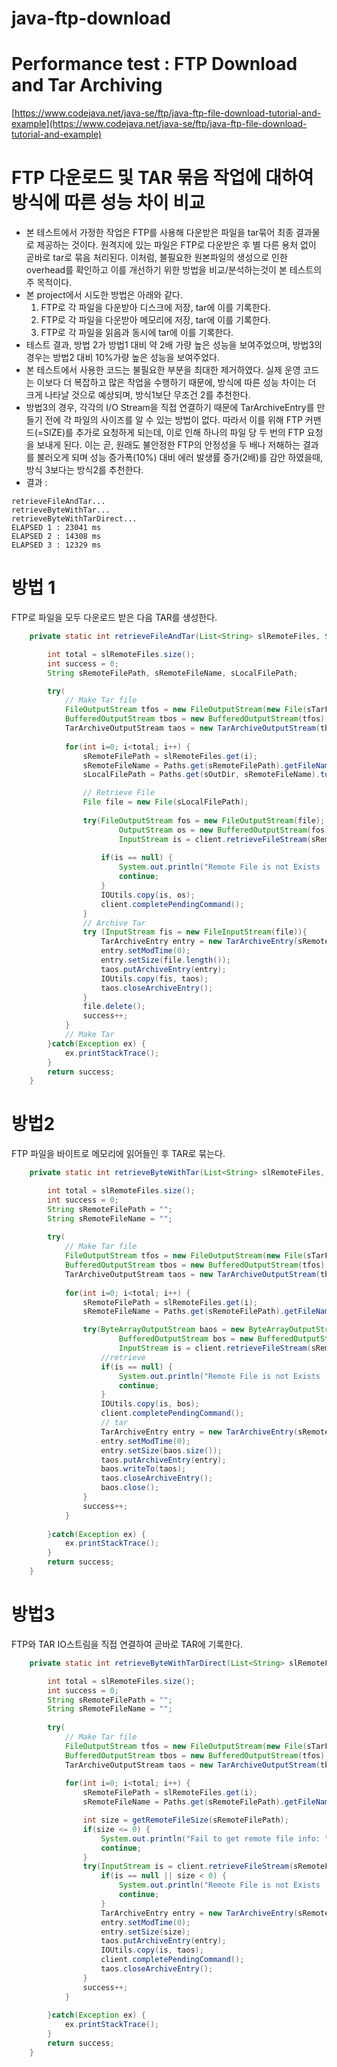 # java-ftp-download
# Performance test : FTP Download and Tar Archiving

[https://www.codejava.net/java-se/ftp/java-ftp-file-download-tutorial-and-example](https://www.codejava.net/java-se/ftp/java-ftp-file-download-tutorial-and-example)

# FTP 다운로드 및 TAR 묶음 작업에 대하여 방식에 따른 성능 차이 비교

- 본 테스트에서 가정한 작업은 FTP를 사용해 다운받은 파일을 tar묶어 최종 결과물로 제공하는 것이다. 원격지에 있는 파일은 FTP로 다운받은 후 별 다른 용처 없이 곧바로 tar로 묶음 처리된다. 이처럼, 불필요한 원본파일의 생성으로 인한 overhead를 확인하고 이를 개선하기 위한 방법을 비교/분석하는것이 본 테스트의 주 목적이다.
- 본 project에서 시도한 방법은 아래와 같다.
    1. FTP로 각 파일을 다운받아 디스크에 저장, tar에 이를 기록한다.
    2. FTP로 각 파일을 다운받아 메모리에 저장, tar에 이를 기록한다.
    3. FTP로 각 파일을 읽음과 동시에 tar에 이를 기록한다.
- 테스트 결과, 방법 2가 방법1 대비 약 2배 가량 높은 성능을 보여주었으며, 방법3의 경우는 방법2 대비 10%가량 높은 성능을 보여주었다.
- 본 테스트에서 사용한 코드는 불필요한 부분을 최대한 제거하였다. 실제 운영 코드는 이보다 더 복잡하고 많은 작업을 수행하기 때문에, 방식에 따른 성능 차이는 더 크게 나타날 것으로 예상되며, 방식1보단 무조건 2를 추천한다.
- 방법3의 경우, 각각의 I/O Stream을 직접 연결하기 때문에 TarArchiveEntry를 만들기 전에 각 파일의 사이즈를 알 수 있는 방법이 없다. 따라서 이를 위해 FTP 커맨드(=SIZE)를 추가로 요청하게 되는데, 이로 인해 하나의 파일 당 두 번의 FTP 요청을 보내게 된다. 이는 곧, 원래도 불안정한 FTP의 안정성을 두 배나 저해하는 결과를 불러오게 되며 성능 증가폭(10%) 대비 에러 발생률 증가(2배)를 감안 하였을때, 방식 3보다는 방식2를 추천한다.
- 결과 :
```
retrieveFileAndTar...
retrieveByteWithTar...
retrieveByteWithTarDirect...
ELAPSED 1 : 23041 ms
ELAPSED 2 : 14308 ms
ELAPSED 3 : 12329 ms
```

# 방법 1

FTP로 파일을 모두 다운로드 받은 다음 TAR를 생성한다.

```java
	private static int retrieveFileAndTar(List<String> slRemoteFiles, String sOutDir, String sTarFilePath) {

		int total = slRemoteFiles.size();
		int success = 0;
		String sRemoteFilePath, sRemoteFileName, sLocalFilePath;

		try(
			// Make Tar file
            FileOutputStream tfos = new FileOutputStream(new File(sTarFilePath));
            BufferedOutputStream tbos = new BufferedOutputStream(tfos);
            TarArchiveOutputStream taos = new TarArchiveOutputStream(tbos)){
			
			for(int i=0; i<total; i++) {
				sRemoteFilePath = slRemoteFiles.get(i);
				sRemoteFileName = Paths.get(sRemoteFilePath).getFileName().toString();
				sLocalFilePath = Paths.get(sOutDir, sRemoteFileName).toString();

				// Retrieve File
		        File file = new File(sLocalFilePath);
				
				try(FileOutputStream fos = new FileOutputStream(file);
						OutputStream os = new BufferedOutputStream(fos);
						InputStream is = client.retrieveFileStream(sRemoteFilePath)){
					
					if(is == null) {
						System.out.println("Remote File is not Exists : " + sRemoteFilePath);
						continue;
					}
			        IOUtils.copy(is, os);
			        client.completePendingCommand();
				}
				// Archive Tar
				try (InputStream fis = new FileInputStream(file)){
	                TarArchiveEntry entry = new TarArchiveEntry(sRemoteFileName);
	                entry.setModTime(0);
	                entry.setSize(file.length());
	                taos.putArchiveEntry(entry);
	                IOUtils.copy(fis, taos);
	                taos.closeArchiveEntry();
				}
				file.delete();
				success++;
			}
			// Make Tar
		}catch(Exception ex) {
			ex.printStackTrace();
		}
        return success;
	}
```

# 방법2

FTP 파일을 바이트로 메모리에 읽어들인 후 TAR로 묶는다.

```java
	private static int retrieveByteWithTar(List<String> slRemoteFiles, String sTarFilePath) {

		int total = slRemoteFiles.size();
		int success = 0;
		String sRemoteFilePath = "";
		String sRemoteFileName = "";
		
		try(
			// Make Tar file
            FileOutputStream tfos = new FileOutputStream(new File(sTarFilePath));
            BufferedOutputStream tbos = new BufferedOutputStream(tfos);
            TarArchiveOutputStream taos = new TarArchiveOutputStream(tbos)){
            
			for(int i=0; i<total; i++) {
				sRemoteFilePath = slRemoteFiles.get(i);
				sRemoteFileName = Paths.get(sRemoteFilePath).getFileName().toString();

				try(ByteArrayOutputStream baos = new ByteArrayOutputStream();
						BufferedOutputStream bos = new BufferedOutputStream(baos);
						InputStream is = client.retrieveFileStream(sRemoteFilePath)){
					//retrieve
					if(is == null) {
						System.out.println("Remote File is not Exists : " + sRemoteFilePath);
						continue;
					}
			        IOUtils.copy(is, bos);
			        client.completePendingCommand();
			        // tar
	                TarArchiveEntry entry = new TarArchiveEntry(sRemoteFileName);
	                entry.setModTime(0);
	                entry.setSize(baos.size());
	                taos.putArchiveEntry(entry);
	                baos.writeTo(taos);
	                taos.closeArchiveEntry();
	                baos.close();
				}
				success++;
			}
			
		}catch(Exception ex) {
			ex.printStackTrace();
		}
        return success;
	}
```

# 방법3

FTP와 TAR IO스트림을 직접 연결하여 곧바로 TAR에 기록한다.

```java
	private static int retrieveByteWithTarDirect(List<String> slRemoteFiles, String sTarFilePath) {

		int total = slRemoteFiles.size();
		int success = 0;
		String sRemoteFilePath = "";
		String sRemoteFileName = "";
		
		try(
			// Make Tar file
            FileOutputStream tfos = new FileOutputStream(new File(sTarFilePath));
            BufferedOutputStream tbos = new BufferedOutputStream(tfos);
            TarArchiveOutputStream taos = new TarArchiveOutputStream(tbos)){
            
			for(int i=0; i<total; i++) {
				sRemoteFilePath = slRemoteFiles.get(i);
				sRemoteFileName = Paths.get(sRemoteFilePath).getFileName().toString();

				int size = getRemoteFileSize(sRemoteFilePath);
				if(size <= 0) {
					System.out.println("Fail to get remote file info: " + sRemoteFilePath);
					continue;
				}
				try(InputStream is = client.retrieveFileStream(sRemoteFilePath)){
					if(is == null || size < 0) {
						System.out.println("Remote File is not Exists : " + sRemoteFilePath);
						continue;
					}
	                TarArchiveEntry entry = new TarArchiveEntry(sRemoteFileName);
	                entry.setModTime(0);
	                entry.setSize(size);
	                taos.putArchiveEntry(entry);
			        IOUtils.copy(is, taos);
			        client.completePendingCommand();
	                taos.closeArchiveEntry();
				}
				success++;
			}
			
		}catch(Exception ex) {
			ex.printStackTrace();
		}
        return success;
	}
```
